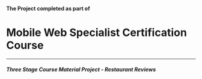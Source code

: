 #### The Project completed as part of 
# Mobile Web Specialist Certification Course
---
#### _Three Stage Course Material Project - Restaurant Reviews_
